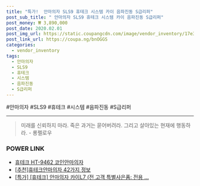 ```yaml
--- 
title: "특가!  안마의자 SLS9 휴테크 시스템 카이 음파진동 S급리퍼" 
post_sub_title: " 안마의자 SLS9 휴테크 시스템 카이 음파진동 S급리퍼" 
post_money: ₩ 3,890,000 
post_date: 2020.02.01 
post_img_url: https://static.coupangcdn.com/image/vendor_inventory/17e3/d1d1e5bec64b5ddc787ac8a56f3a70cc0d29a45ea7c19daee031b12632fb.jpg 
post_link_url: https://coupa.ng/bnOGGS 
categories: 
  - vendor_inventory 
tags: 
  - 안마의자 
  - SLS9 
  - 휴테크 
  - 시스템 
  - 음파진동 
  - S급리퍼 
--- 
```

  #안마의자 #SLS9 #휴테크 #시스템 #음파진동 #S급리퍼 
<hr> 

> 미래를 신뢰하지 마라. 죽은 과거는 묻어버려라. 그리고 살아있는 현재에 행동하라. - 롱펠로우 


### POWER LINK

* <a href="https://blog.naver.com/santokki14/221784121326" target="_blank">휴테크 HT-9462 코인안마의자</a>
* <a href="https://blog.naver.com/fasyy4321/221792081990" target="_blank">[추천]휴테크안마의자 42가지 정보</a>
* <a href="https://blog.naver.com/sakai111/221792119417" target="_blank">[특가] [휴테크] 안마의자 카이L7 (전 고객 특별사은품: 전용 ...</a>
